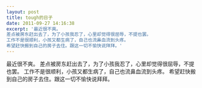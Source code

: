 ```yaml
---
layout: post
title: tough的日子
date: 2011-09-27 14:16:38
excerpt: '最近很不爽。
差点被房东赶出去了，为了小孩我忍了，心里却觉得很屈辱，不提也罢。
工作不是很顺利，小孩又都生病了，自己也流鼻血流到头疼。
希望赶快搬到自己的房子去住。跟这一切不愉快说拜拜。'
---
```




最近很不爽。
差点被房东赶出去了，为了小孩我忍了，心里却觉得很屈辱，不提也罢。
工作不是很顺利，小孩又都生病了，自己也流鼻血流到头疼。
希望赶快搬到自己的房子去住。跟这一切不愉快说拜拜。



